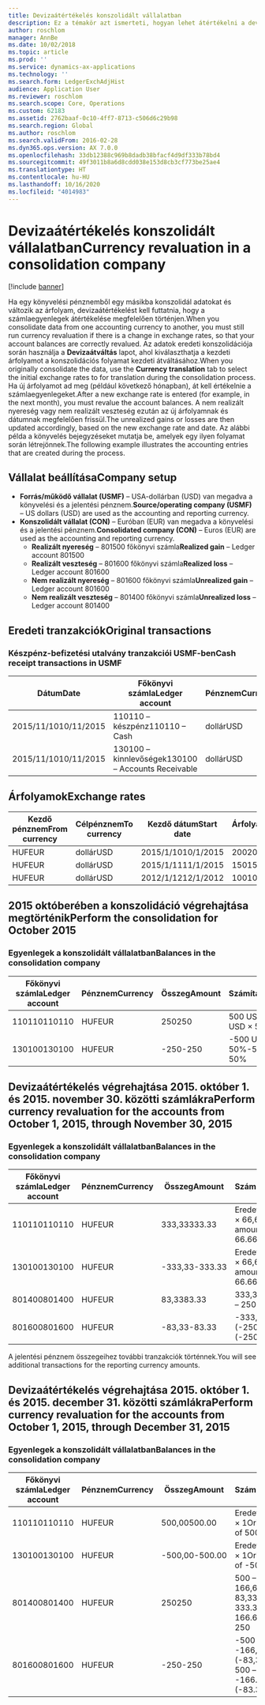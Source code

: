 ```yaml
---
title: Devizaátértékelés konszolidált vállalatban
description: Ez a témakör azt ismerteti, hogyan lehet átértékelni a devizát a konszolidált vállalatban.
author: roschlom
manager: AnnBe
ms.date: 10/02/2018
ms.topic: article
ms.prod: ''
ms.service: dynamics-ax-applications
ms.technology: ''
ms.search.form: LedgerExchAdjHist
audience: Application User
ms.reviewer: roschlom
ms.search.scope: Core, Operations
ms.custom: 62183
ms.assetid: 2762baaf-0c10-4ff7-8713-c506d6c29b98
ms.search.region: Global
ms.author: roschlom
ms.search.validFrom: 2016-02-28
ms.dyn365.ops.version: AX 7.0.0
ms.openlocfilehash: 33db12388c969b8dadb38bfacf4d9df333b78bd4
ms.sourcegitcommit: 49f3011b8a6d8cdd038e153d8cb3cf773be25ae4
ms.translationtype: HT
ms.contentlocale: hu-HU
ms.lasthandoff: 10/16/2020
ms.locfileid: "4014983"
---
```

# <a name="currency-revaluation-in-a-consolidation-company"></a><span data-ttu-id="220a4-103">Devizaátértékelés konszolidált vállalatban</span><span class="sxs-lookup"><span data-stu-id="220a4-103">Currency revaluation in a consolidation company</span></span>

[!include [banner](../includes/banner.md)]

<span data-ttu-id="220a4-104">Ha egy könyvelési pénznemből egy másikba konszolidál adatokat és változik az árfolyam, devizaátértékelést kell futtatnia, hogy a számlaegyenlegek átértékelése megfelelően történjen.</span><span class="sxs-lookup"><span data-stu-id="220a4-104">When you consolidate data from one accounting currency to another, you must still run currency revaluation if there is a change in exchange rates, so that your account balances  are correctly revalued.</span></span> <span data-ttu-id="220a4-105">Az adatok eredeti konszolidációja során használja a **Devizaátváltás** lapot, ahol kiválaszthatja a kezdeti árfolyamot a konszolidációs folyamat kezdeti átváltásához.</span><span class="sxs-lookup"><span data-stu-id="220a4-105">When you originally consolidate the data, use the **Currency translation** tab to select the initial exchange rates to for translation during the consolidation process.</span></span> <span data-ttu-id="220a4-106">Ha új árfolyamot ad meg (például következő hónapban), át kell értékelnie a számlaegyenlegeket.</span><span class="sxs-lookup"><span data-stu-id="220a4-106">After a new exchange rate is entered (for example, in the next month), you must revalue the account balances.</span></span> <span data-ttu-id="220a4-107">A nem realizált nyereség vagy nem realizált veszteség ezután az új árfolyamnak és dátumnak megfelelően frissül.</span><span class="sxs-lookup"><span data-stu-id="220a4-107">The unrealized gains or losses are then updated accordingly, based on the new exchange rate and date.</span></span> <span data-ttu-id="220a4-108">Az alábbi példa a könyvelés bejegyzéseket mutatja be, amelyek egy ilyen folyamat során létrejönnek.</span><span class="sxs-lookup"><span data-stu-id="220a4-108">The following example illustrates the accounting entries that are created during the process.</span></span>

## <a name="company-setup"></a><span data-ttu-id="220a4-109">Vállalat beállítása</span><span class="sxs-lookup"><span data-stu-id="220a4-109">Company setup</span></span>
-   <span data-ttu-id="220a4-110">**Forrás/működő vállalat (USMF)** – USA-dollárban (USD) van megadva a könyvelési és a jelentési pénznem.</span><span class="sxs-lookup"><span data-stu-id="220a4-110">**Source/operating company (USMF)** – US dollars (USD) are used as the accounting and reporting currency.</span></span>
-   <span data-ttu-id="220a4-111">**Konszolidált vállalat (CON)** – Euróban (EUR) van megadva a könyvelési és a jelentési pénznem.</span><span class="sxs-lookup"><span data-stu-id="220a4-111">**Consolidated company (CON)** – Euros (EUR) are used as the accounting and reporting currency.</span></span>
    -   <span data-ttu-id="220a4-112">**Realizált nyereség** – 801500 főkönyvi számla</span><span class="sxs-lookup"><span data-stu-id="220a4-112">**Realized gain** – Ledger account 801500</span></span>
    -   <span data-ttu-id="220a4-113">**Realizált veszteség** – 801600 főkönyvi számla</span><span class="sxs-lookup"><span data-stu-id="220a4-113">**Realized loss** – Ledger account 801600</span></span>
    -   <span data-ttu-id="220a4-114">**Nem realizált nyereség** – 801600 főkönyvi számla</span><span class="sxs-lookup"><span data-stu-id="220a4-114">**Unrealized gain** – Ledger account 801600</span></span>
    -   <span data-ttu-id="220a4-115">**Nem realizált veszteség** – 801400 főkönyvi számla</span><span class="sxs-lookup"><span data-stu-id="220a4-115">**Unrealized loss** – Ledger account 801400</span></span>

## <a name="original-transactions"></a><span data-ttu-id="220a4-116">Eredeti tranzakciók</span><span class="sxs-lookup"><span data-stu-id="220a4-116">Original transactions</span></span>
### <a name="cash-receipt-transactions-in-usmf"></a><span data-ttu-id="220a4-117">Készpénz-befizetési utalvány tranzakciói USMF-ben</span><span class="sxs-lookup"><span data-stu-id="220a4-117">Cash receipt transactions in USMF</span></span>

| <span data-ttu-id="220a4-118">Dátum</span><span class="sxs-lookup"><span data-stu-id="220a4-118">Date</span></span>       | <span data-ttu-id="220a4-119">Főkönyvi számla</span><span class="sxs-lookup"><span data-stu-id="220a4-119">Ledger account</span></span>               | <span data-ttu-id="220a4-120">Pénznem</span><span class="sxs-lookup"><span data-stu-id="220a4-120">Currency</span></span> | <span data-ttu-id="220a4-121">Összeg</span><span class="sxs-lookup"><span data-stu-id="220a4-121">Amount</span></span> |
|------------|------------------------------|----------|--------|
| <span data-ttu-id="220a4-122">2015/11/10</span><span class="sxs-lookup"><span data-stu-id="220a4-122">10/11/2015</span></span> | <span data-ttu-id="220a4-123">110110 – készpénz</span><span class="sxs-lookup"><span data-stu-id="220a4-123">110110 – Cash</span></span>                | <span data-ttu-id="220a4-124">dollár</span><span class="sxs-lookup"><span data-stu-id="220a4-124">USD</span></span>      | <span data-ttu-id="220a4-125">500</span><span class="sxs-lookup"><span data-stu-id="220a4-125">500</span></span>    |
| <span data-ttu-id="220a4-126">2015/11/10</span><span class="sxs-lookup"><span data-stu-id="220a4-126">10/11/2015</span></span> | <span data-ttu-id="220a4-127">130100 – kinnlevőségek</span><span class="sxs-lookup"><span data-stu-id="220a4-127">130100 – Accounts Receivable</span></span> | <span data-ttu-id="220a4-128">dollár</span><span class="sxs-lookup"><span data-stu-id="220a4-128">USD</span></span>      | <span data-ttu-id="220a4-129">-500</span><span class="sxs-lookup"><span data-stu-id="220a4-129">-500</span></span>   |

## <a name="exchange-rates"></a><span data-ttu-id="220a4-130">Árfolyamok</span><span class="sxs-lookup"><span data-stu-id="220a4-130">Exchange rates</span></span>

| <span data-ttu-id="220a4-131">Kezdő pénznem</span><span class="sxs-lookup"><span data-stu-id="220a4-131">From currency</span></span> | <span data-ttu-id="220a4-132">Célpénznem</span><span class="sxs-lookup"><span data-stu-id="220a4-132">To currency</span></span> | <span data-ttu-id="220a4-133">Kezdő dátum</span><span class="sxs-lookup"><span data-stu-id="220a4-133">Start date</span></span> | <span data-ttu-id="220a4-134">Árfolyam</span><span class="sxs-lookup"><span data-stu-id="220a4-134">Exchange rate</span></span> |
|---------------|-------------|------------|---------------|
| <span data-ttu-id="220a4-135">HUF</span><span class="sxs-lookup"><span data-stu-id="220a4-135">EUR</span></span>           | <span data-ttu-id="220a4-136">dollár</span><span class="sxs-lookup"><span data-stu-id="220a4-136">USD</span></span>         | <span data-ttu-id="220a4-137">2015/1/10</span><span class="sxs-lookup"><span data-stu-id="220a4-137">10/1/2015</span></span>  | <span data-ttu-id="220a4-138">200</span><span class="sxs-lookup"><span data-stu-id="220a4-138">200</span></span>           |
| <span data-ttu-id="220a4-139">HUF</span><span class="sxs-lookup"><span data-stu-id="220a4-139">EUR</span></span>           | <span data-ttu-id="220a4-140">dollár</span><span class="sxs-lookup"><span data-stu-id="220a4-140">USD</span></span>         | <span data-ttu-id="220a4-141">2015/1/11</span><span class="sxs-lookup"><span data-stu-id="220a4-141">11/1/2015</span></span>  | <span data-ttu-id="220a4-142">150</span><span class="sxs-lookup"><span data-stu-id="220a4-142">150</span></span>           |
| <span data-ttu-id="220a4-143">HUF</span><span class="sxs-lookup"><span data-stu-id="220a4-143">EUR</span></span>           | <span data-ttu-id="220a4-144">dollár</span><span class="sxs-lookup"><span data-stu-id="220a4-144">USD</span></span>         | <span data-ttu-id="220a4-145">2012/1/12</span><span class="sxs-lookup"><span data-stu-id="220a4-145">12/1/2012</span></span>  | <span data-ttu-id="220a4-146">100</span><span class="sxs-lookup"><span data-stu-id="220a4-146">100</span></span>           |

## <a name="perform-the-consolidation-for-october-2015"></a><span data-ttu-id="220a4-147">2015 októberében a konszolidáció végrehajtása megtörténik</span><span class="sxs-lookup"><span data-stu-id="220a4-147">Perform the consolidation for October 2015</span></span>
### <a name="balances-in-the-consolidation-company"></a><span data-ttu-id="220a4-148">Egyenlegek a konszolidált vállalatban</span><span class="sxs-lookup"><span data-stu-id="220a4-148">Balances in the consolidation company</span></span>

| <span data-ttu-id="220a4-149">Főkönyvi számla</span><span class="sxs-lookup"><span data-stu-id="220a4-149">Ledger account</span></span> | <span data-ttu-id="220a4-150">Pénznem</span><span class="sxs-lookup"><span data-stu-id="220a4-150">Currency</span></span> | <span data-ttu-id="220a4-151">Összeg</span><span class="sxs-lookup"><span data-stu-id="220a4-151">Amount</span></span> | <span data-ttu-id="220a4-152">Számítás</span><span class="sxs-lookup"><span data-stu-id="220a4-152">Calculation</span></span>    |
|----------------|----------|--------|----------------|
| <span data-ttu-id="220a4-153">110110</span><span class="sxs-lookup"><span data-stu-id="220a4-153">110110</span></span>         | <span data-ttu-id="220a4-154">HUF</span><span class="sxs-lookup"><span data-stu-id="220a4-154">EUR</span></span>      | <span data-ttu-id="220a4-155">250</span><span class="sxs-lookup"><span data-stu-id="220a4-155">250</span></span>    | <span data-ttu-id="220a4-156">500 USD × 50%</span><span class="sxs-lookup"><span data-stu-id="220a4-156">500 USD × 50%</span></span>  |
| <span data-ttu-id="220a4-157">130100</span><span class="sxs-lookup"><span data-stu-id="220a4-157">130100</span></span>         | <span data-ttu-id="220a4-158">HUF</span><span class="sxs-lookup"><span data-stu-id="220a4-158">EUR</span></span>      | <span data-ttu-id="220a4-159">-250</span><span class="sxs-lookup"><span data-stu-id="220a4-159">-250</span></span>   | <span data-ttu-id="220a4-160">-500 USD × 50%</span><span class="sxs-lookup"><span data-stu-id="220a4-160">-500 USD × 50%</span></span> |

## <a name="perform-currency-revaluation-for-the-accounts-from-october-1-2015-through-november-30-2015"></a><span data-ttu-id="220a4-161">Devizaátértékelés végrehajtása 2015. október 1. és 2015. november 30. közötti számlákra</span><span class="sxs-lookup"><span data-stu-id="220a4-161">Perform currency revaluation for the accounts from October 1, 2015, through November 30, 2015</span></span>
### <a name="balances-in-the-consolidation-company"></a><span data-ttu-id="220a4-162">Egyenlegek a konszolidált vállalatban</span><span class="sxs-lookup"><span data-stu-id="220a4-162">Balances in the consolidation company</span></span>

| <span data-ttu-id="220a4-163">Főkönyvi számla</span><span class="sxs-lookup"><span data-stu-id="220a4-163">Ledger account</span></span> | <span data-ttu-id="220a4-164">Pénznem</span><span class="sxs-lookup"><span data-stu-id="220a4-164">Currency</span></span> | <span data-ttu-id="220a4-165">Összeg</span><span class="sxs-lookup"><span data-stu-id="220a4-165">Amount</span></span>  | <span data-ttu-id="220a4-166">Számítás</span><span class="sxs-lookup"><span data-stu-id="220a4-166">Calculation</span></span>                        |
|----------------|----------|---------|------------------------------------|
| <span data-ttu-id="220a4-167">110110</span><span class="sxs-lookup"><span data-stu-id="220a4-167">110110</span></span>         | <span data-ttu-id="220a4-168">HUF</span><span class="sxs-lookup"><span data-stu-id="220a4-168">EUR</span></span>      | <span data-ttu-id="220a4-169">333,33</span><span class="sxs-lookup"><span data-stu-id="220a4-169">333.33</span></span>  | <span data-ttu-id="220a4-170">Eredeti összeg 500 × 66,6667%</span><span class="sxs-lookup"><span data-stu-id="220a4-170">Original amount of 500 × 66.6667%</span></span>  |
| <span data-ttu-id="220a4-171">130100</span><span class="sxs-lookup"><span data-stu-id="220a4-171">130100</span></span>         | <span data-ttu-id="220a4-172">HUF</span><span class="sxs-lookup"><span data-stu-id="220a4-172">EUR</span></span>      | <span data-ttu-id="220a4-173">-333,33</span><span class="sxs-lookup"><span data-stu-id="220a4-173">-333.33</span></span> | <span data-ttu-id="220a4-174">Eredeti összeg -500 × 66,6667%</span><span class="sxs-lookup"><span data-stu-id="220a4-174">Original amount of -500 × 66.6667%</span></span> |
| <span data-ttu-id="220a4-175">801400</span><span class="sxs-lookup"><span data-stu-id="220a4-175">801400</span></span>         | <span data-ttu-id="220a4-176">HUF</span><span class="sxs-lookup"><span data-stu-id="220a4-176">EUR</span></span>      | <span data-ttu-id="220a4-177">83,33</span><span class="sxs-lookup"><span data-stu-id="220a4-177">83.33</span></span>   | <span data-ttu-id="220a4-178">333,33 – 250</span><span class="sxs-lookup"><span data-stu-id="220a4-178">333.33 – 250</span></span>                       |
| <span data-ttu-id="220a4-179">801600</span><span class="sxs-lookup"><span data-stu-id="220a4-179">801600</span></span>         | <span data-ttu-id="220a4-180">HUF</span><span class="sxs-lookup"><span data-stu-id="220a4-180">EUR</span></span>      | <span data-ttu-id="220a4-181">-83,33</span><span class="sxs-lookup"><span data-stu-id="220a4-181">-83.33</span></span>  | <span data-ttu-id="220a4-182">-333,33 – (-250)</span><span class="sxs-lookup"><span data-stu-id="220a4-182">-333.33 – (-250)</span></span>                   |

<span data-ttu-id="220a4-183">A jelentési pénznem összegeihez további tranzakciók történnek.</span><span class="sxs-lookup"><span data-stu-id="220a4-183">You will see additional transactions for the reporting currency amounts.</span></span>

## <a name="perform-currency-revaluation-for-the-accounts-from-october-1-2015-through-december-31-2015"></a><span data-ttu-id="220a4-184">Devizaátértékelés végrehajtása 2015. október 1. és 2015. december 31. közötti számlákra</span><span class="sxs-lookup"><span data-stu-id="220a4-184">Perform currency revaluation for the accounts from October 1, 2015, through December 31, 2015</span></span>
### <a name="balances-in-the-consolidation-company"></a><span data-ttu-id="220a4-185">Egyenlegek a konszolidált vállalatban</span><span class="sxs-lookup"><span data-stu-id="220a4-185">Balances in the consolidation company</span></span>

| <span data-ttu-id="220a4-186">Főkönyvi számla</span><span class="sxs-lookup"><span data-stu-id="220a4-186">Ledger account</span></span> | <span data-ttu-id="220a4-187">Pénznem</span><span class="sxs-lookup"><span data-stu-id="220a4-187">Currency</span></span> | <span data-ttu-id="220a4-188">Összeg</span><span class="sxs-lookup"><span data-stu-id="220a4-188">Amount</span></span>  | <span data-ttu-id="220a4-189">Számítás</span><span class="sxs-lookup"><span data-stu-id="220a4-189">Calculation</span></span>                                          |
|----------------|----------|---------|------------------------------------------------------|
| <span data-ttu-id="220a4-190">110110</span><span class="sxs-lookup"><span data-stu-id="220a4-190">110110</span></span>         | <span data-ttu-id="220a4-191">HUF</span><span class="sxs-lookup"><span data-stu-id="220a4-191">EUR</span></span>      | <span data-ttu-id="220a4-192">500,00</span><span class="sxs-lookup"><span data-stu-id="220a4-192">500.00</span></span>  | <span data-ttu-id="220a4-193">Eredeti összeg 500 × 1</span><span class="sxs-lookup"><span data-stu-id="220a4-193">Original amount of 500 × 1</span></span>                           |
| <span data-ttu-id="220a4-194">130100</span><span class="sxs-lookup"><span data-stu-id="220a4-194">130100</span></span>         | <span data-ttu-id="220a4-195">HUF</span><span class="sxs-lookup"><span data-stu-id="220a4-195">EUR</span></span>      | <span data-ttu-id="220a4-196">-500,00</span><span class="sxs-lookup"><span data-stu-id="220a4-196">-500.00</span></span> | <span data-ttu-id="220a4-197">Eredeti összeg -500 × 1</span><span class="sxs-lookup"><span data-stu-id="220a4-197">Original amount of -500 × 1</span></span>                          |
| <span data-ttu-id="220a4-198">801400</span><span class="sxs-lookup"><span data-stu-id="220a4-198">801400</span></span>         | <span data-ttu-id="220a4-199">HUF</span><span class="sxs-lookup"><span data-stu-id="220a4-199">EUR</span></span>      | <span data-ttu-id="220a4-200">250</span><span class="sxs-lookup"><span data-stu-id="220a4-200">250</span></span>     | <span data-ttu-id="220a4-201">500 – 333,33 = 166,67 166,67 + 83,33 = 250</span><span class="sxs-lookup"><span data-stu-id="220a4-201">500 – 333.33 = 166.67 166.67 + 83.33 = 250</span></span>           |
| <span data-ttu-id="220a4-202">801600</span><span class="sxs-lookup"><span data-stu-id="220a4-202">801600</span></span>         | <span data-ttu-id="220a4-203">HUF</span><span class="sxs-lookup"><span data-stu-id="220a4-203">EUR</span></span>      | <span data-ttu-id="220a4-204">-250</span><span class="sxs-lookup"><span data-stu-id="220a4-204">-250</span></span>    | <span data-ttu-id="220a4-205">-500 – (-333,33) = -166,67 -166,67 + (-83,33) = -250</span><span class="sxs-lookup"><span data-stu-id="220a4-205">-500 – (-333.33) = -166.67 -166.67 + (-83.33) = -250</span></span> |





